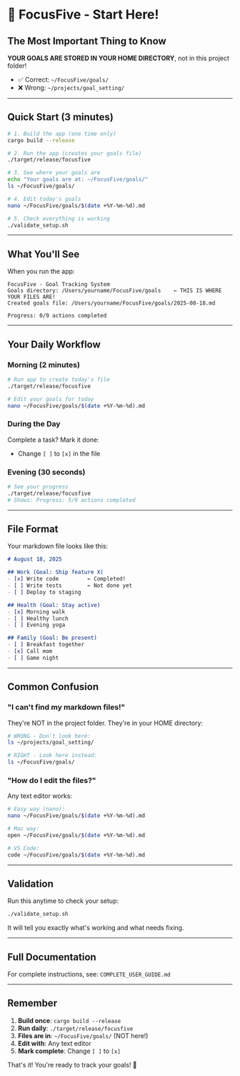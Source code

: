 # 🎯 FocusFive - Start Here!

## The Most Important Thing to Know

**YOUR GOALS ARE STORED IN YOUR HOME DIRECTORY**, not in this project folder!

- ✅ Correct: `~/FocusFive/goals/` 
- ❌ Wrong: `~/projects/goal_setting/`

---

## Quick Start (3 minutes)

```bash
# 1. Build the app (one time only)
cargo build --release

# 2. Run the app (creates your goals file)
./target/release/focusfive

# 3. See where your goals are
echo "Your goals are at: ~/FocusFive/goals/"
ls ~/FocusFive/goals/

# 4. Edit today's goals
nano ~/FocusFive/goals/$(date +%Y-%m-%d).md

# 5. Check everything is working
./validate_setup.sh
```

---

## What You'll See

When you run the app:
```
FocusFive - Goal Tracking System
Goals directory: /Users/yourname/FocusFive/goals    ← THIS IS WHERE YOUR FILES ARE!
Created goals file: /Users/yourname/FocusFive/goals/2025-08-18.md

Progress: 0/9 actions completed
```

---

## Your Daily Workflow

### Morning (2 minutes)
```bash
# Run app to create today's file
./target/release/focusfive

# Edit your goals for today
nano ~/FocusFive/goals/$(date +%Y-%m-%d).md
```

### During the Day
Complete a task? Mark it done:
- Change `[ ]` to `[x]` in the file

### Evening (30 seconds)
```bash
# See your progress
./target/release/focusfive
# Shows: Progress: 5/9 actions completed
```

---

## File Format

Your markdown file looks like this:
```markdown
# August 18, 2025

## Work (Goal: Ship feature X)
- [x] Write code         ← Completed!
- [ ] Write tests        ← Not done yet
- [ ] Deploy to staging

## Health (Goal: Stay active)
- [x] Morning walk
- [ ] Healthy lunch
- [ ] Evening yoga

## Family (Goal: Be present)
- [ ] Breakfast together
- [x] Call mom
- [ ] Game night
```

---

## Common Confusion

### "I can't find my markdown files!"

They're NOT in the project folder. They're in your HOME directory:

```bash
# WRONG - Don't look here:
ls ~/projects/goal_setting/

# RIGHT - Look here instead:
ls ~/FocusFive/goals/
```

### "How do I edit the files?"

Any text editor works:
```bash
# Easy way (nano):
nano ~/FocusFive/goals/$(date +%Y-%m-%d).md

# Mac way:
open ~/FocusFive/goals/$(date +%Y-%m-%d).md

# VS Code:
code ~/FocusFive/goals/$(date +%Y-%m-%d).md
```

---

## Validation

Run this anytime to check your setup:
```bash
./validate_setup.sh
```

It will tell you exactly what's working and what needs fixing.

---

## Full Documentation

For complete instructions, see: `COMPLETE_USER_GUIDE.md`

---

## Remember

1. **Build once**: `cargo build --release`
2. **Run daily**: `./target/release/focusfive`
3. **Files are in**: `~/FocusFive/goals/` (NOT here!)
4. **Edit with**: Any text editor
5. **Mark complete**: Change `[ ]` to `[x]`

That's it! You're ready to track your goals! 🚀